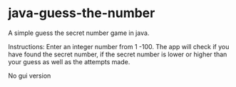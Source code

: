 # java-guess-the-number

A simple guess the secret number game in java.

Instructions:
Enter an integer number from 1 -100.
The app will check if you have found the secret number,
if the secret number is lower or higher than your guess as well as  the attempts made.

No gui version